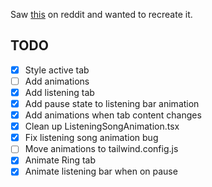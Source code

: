Saw [this](https://emilkowal.ski/ui/dynamic-island) on reddit and wanted to recreate it.

## TODO

- [x] Style active tab
- [ ] Add animations
- [x] Add listening tab
- [x] Add pause state to listening bar animation
- [x] Add animations when tab content changes
- [x] Clean up ListeningSongAnimation.tsx
- [x] Fix listening song animation bug
- [ ] Move animations to tailwind.config.js
- [x] Animate Ring tab
- [x] Animate listening bar when on pause
